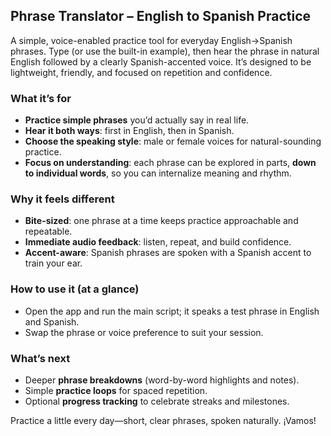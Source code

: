## Phrase Translator – English to Spanish Practice

A simple, voice-enabled practice tool for everyday English→Spanish phrases. Type (or use the built-in example), then hear the phrase in natural English followed by a clearly Spanish-accented voice. It’s designed to be lightweight, friendly, and focused on repetition and confidence.

### What it’s for
- **Practice simple phrases** you’d actually say in real life.
- **Hear it both ways**: first in English, then in Spanish.
- **Choose the speaking style**: male or female voices for natural-sounding practice.
- **Focus on understanding**: each phrase can be explored in parts, **down to individual words**, so you can internalize meaning and rhythm.

### Why it feels different
- **Bite-sized**: one phrase at a time keeps practice approachable and repeatable.
- **Immediate audio feedback**: listen, repeat, and build confidence.
- **Accent-aware**: Spanish phrases are spoken with a Spanish accent to train your ear.

### How to use it (at a glance)
- Open the app and run the main script; it speaks a test phrase in English and Spanish.
- Swap the phrase or voice preference to suit your session.

### What’s next
- Deeper **phrase breakdowns** (word-by-word highlights and notes).
- Simple **practice loops** for spaced repetition.
- Optional **progress tracking** to celebrate streaks and milestones.

Practice a little every day—short, clear phrases, spoken naturally. ¡Vamos!


